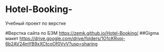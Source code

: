 # Hotel-Booking-

Учебный проект по верстке 

#Верстка сайта по БЭМ  https://zemk.github.io/Hotel-Booking/
##Gigma макет  https://drive.google.com/drive/folders/1O1cKRvpj-6b2AV24mYB9xXCtcoOf0VvV?usp=sharing
